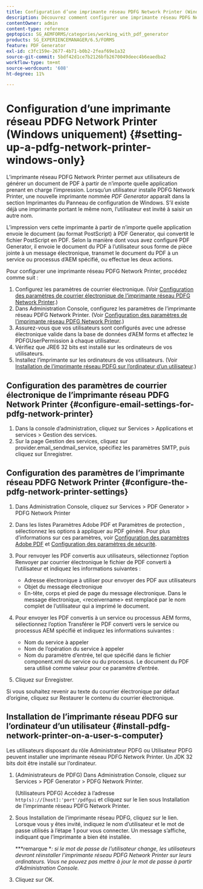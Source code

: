 ```yaml
---
title: Configuration d’une imprimante réseau PDFG Network Printer (Windows uniquement)
description: Découvrez comment configurer une imprimante réseau PDFG Network Printer ( Windows uniquement )
contentOwner: admin
content-type: reference
geptopics: SG_AEMFORMS/categories/working_with_pdf_generator
products: SG_EXPERIENCEMANAGER/6.5/FORMS
feature: PDF Generator
exl-id: c3fc159e-2677-4b71-b0b2-2feaf69e1a32
source-git-commit: 5bdf42d1ce7b2126bfb2670049deec4b6eaedba2
workflow-type: tm+mt
source-wordcount: '608'
ht-degree: 11%

---
```


# Configuration d’une imprimante réseau PDFG Network Printer (Windows uniquement) {#setting-up-a-pdfg-network-printer-windows-only}

L’imprimante réseau PDFG Network Printer permet aux utilisateurs de générer un document de PDF à partir de n’importe quelle application prenant en charge l’impression. Lorsqu’un utilisateur installe PDFG Network Printer, une nouvelle imprimante nommée *PDF Generator* apparaît dans la section Imprimantes du Panneau de configuration de Windows. S’il existe déjà une imprimante portant le même nom, l’utilisateur est invité à saisir un autre nom.

L’impression vers cette imprimante à partir de n’importe quelle application envoie le document (au format PostScript) à PDF Generator, qui convertit le fichier PostScript en PDF. Selon la manière dont vous avez configuré PDF Generator, il envoie le document du PDF à l’utilisateur sous forme de pièce jointe à un message électronique, transmet le document du PDF à un service ou processus d’AEM spécifié, ou effectue les deux actions.

Pour configurer une imprimante réseau PDFG Network Printer, procédez comme suit :

1. Configurez les paramètres de courrier électronique. (Voir [Configuration des paramètres de courrier électronique de l’imprimante réseau PDFG Network Printer](setting-pdfg-network-printer-windows.md#configure-email-settings-for-pdfg-network-printer).)
1. Dans Administration Console, configurez les paramètres de l’imprimante réseau PDFG Network Printer. (Voir [Configuration des paramètres de l’imprimante réseau PDFG Network Printer](setting-pdfg-network-printer-windows.md#configure-the-pdfg-network-printer-settings).)
1. Assurez-vous que vos utilisateurs sont configurés avec une adresse électronique valide dans la base de données d’AEM forms et affectez le PDFGUserPermission à chaque utilisateur. <!-- Fix broken link See Setting up and organizing users -->
1. Vérifiez que JRE6 32 bits est installé sur les ordinateurs de vos utilisateurs.
1. Installez l’imprimante sur les ordinateurs de vos utilisateurs. (Voir [Installation de l’imprimante réseau PDFG sur l’ordinateur d’un utilisateur](setting-pdfg-network-printer-windows.md#install-pdfg-network-printer-on-a-user-s-computer).)

## Configuration des paramètres de courrier électronique de l’imprimante réseau PDFG Network Printer {#configure-email-settings-for-pdfg-network-printer}

1. Dans la console d’administration, cliquez sur Services > Applications et services > Gestion des services.
1. Sur la page Gestion des services, cliquez sur provider.email_sendmail_service, spécifiez les paramètres SMTP, puis cliquez sur Enregistrer.

## Configuration des paramètres de l’imprimante réseau PDFG Network Printer {#configure-the-pdfg-network-printer-settings}

1. Dans Administration Console, cliquez sur Services > PDF Generator > PDFG Network Printer
1. Dans les listes Paramètres Adobe PDF et Paramètres de protection , sélectionnez les options à appliquer au PDF généré. Pour plus d’informations sur ces paramètres, voir [Configuration des paramètres Adobe PDF](/help/forms/using/admin-help/configuring-pdf-settings.md#configuring-adobe-pdf-settings) et [Configuration des paramètres de sécurité](/help/forms/using/admin-help/configuring-security-settings.md#configuring-security-settings).
1. Pour renvoyer les PDF convertis aux utilisateurs, sélectionnez l’option Renvoyer par courrier électronique le fichier de PDF converti à l’utilisateur et indiquez les informations suivantes :

   * Adresse électronique à utiliser pour envoyer des PDF aux utilisateurs
   * Objet du message électronique
   * En-tête, corps et pied de page du message électronique. Dans le message électronique, &lt;receivername> est remplacé par le nom complet de l’utilisateur qui a imprimé le document.

1. Pour envoyer les PDF convertis à un service ou processus AEM forms, sélectionnez l’option Transférer le PDF converti vers le service ou processus AEM spécifié et indiquez les informations suivantes :

   * Nom du service à appeler
   * Nom de l’opération du service à appeler
   * Nom du paramètre d’entrée, tel que spécifié dans le fichier component.xml du service ou du processus. Le document du PDF sera utilisé comme valeur pour ce paramètre d’entrée.

1. Cliquez sur Enregistrer.

Si vous souhaitez revenir au texte du courrier électronique par défaut d’origine, cliquez sur Restaurer le contenu du courrier électronique.

## Installation de l’imprimante réseau PDFG sur l’ordinateur d’un utilisateur {#install-pdfg-network-printer-on-a-user-s-computer}

Les utilisateurs disposant du rôle Administrateur PDFG ou Utilisateur PDFG peuvent installer une imprimante réseau PDFG Network Printer. Un JDK 32 bits doit être installé sur l’ordinateur.

1. (Administrateurs de PDFG) Dans Administration Console, cliquez sur Services > PDF Generator > PDFG Network Printer.

   (Utilisateurs PDFG) Accédez à lʼadresse `http(s)://[host]:'port'/pdfgui` et cliquez sur le lien sous Installation de l’imprimante réseau PDFG Network Printer.

1. Sous Installation de l’imprimante réseau PDFG, cliquez sur le lien. Lorsque vous y êtes invité, indiquez le nom d’utilisateur et le mot de passe utilisés à l’étape 1 pour vous connecter. Un message s’affiche, indiquant que l’imprimante a bien été installée.

   ***remarque **: si le mot de passe de l’utilisateur change, les utilisateurs devront réinstaller l’imprimante réseau PDFG Network Printer sur leurs ordinateurs. Vous ne pouvez pas mettre à jour le mot de passe à partir d’Administration Console.*

1. Cliquez sur OK.
